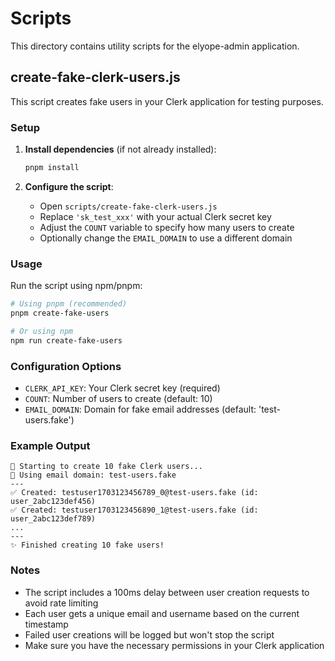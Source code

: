 # Scripts

This directory contains utility scripts for the elyope-admin application.

## create-fake-clerk-users.js

This script creates fake users in your Clerk application for testing purposes.

### Setup

1. **Install dependencies** (if not already installed):
   ```bash
   pnpm install
   ```

2. **Configure the script**:
   - Open `scripts/create-fake-clerk-users.js`
   - Replace `'sk_test_xxx'` with your actual Clerk secret key
   - Adjust the `COUNT` variable to specify how many users to create
   - Optionally change the `EMAIL_DOMAIN` to use a different domain

### Usage

Run the script using npm/pnpm:

```bash
# Using pnpm (recommended)
pnpm create-fake-users

# Or using npm
npm run create-fake-users
```

### Configuration Options

- `CLERK_API_KEY`: Your Clerk secret key (required)
- `COUNT`: Number of users to create (default: 10)
- `EMAIL_DOMAIN`: Domain for fake email addresses (default: 'test-users.fake')

### Example Output

```
🚀 Starting to create 10 fake Clerk users...
📧 Using email domain: test-users.fake
---
✅ Created: testuser1703123456789_0@test-users.fake (id: user_2abc123def456)
✅ Created: testuser1703123456890_1@test-users.fake (id: user_2abc123def789)
...
---
✨ Finished creating 10 fake users!
```

### Notes

- The script includes a 100ms delay between user creation requests to avoid rate limiting
- Each user gets a unique email and username based on the current timestamp
- Failed user creations will be logged but won't stop the script
- Make sure you have the necessary permissions in your Clerk application 
